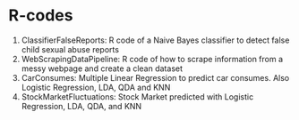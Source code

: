 # R-codes

1. ClassifierFalseReports: R code of a Naive Bayes classifier to detect false child sexual abuse reports
2. WebScrapingDataPipeline: R code of how to scrape information from a messy webpage and create a clean dataset
3. CarConsumes: Multiple Linear Regression to predict car consumes. Also Logistic Regression, LDA, QDA and KNN
4. StockMarketFluctuations: Stock Market predicted with Logistic Regression, LDA, QDA, and KNN
